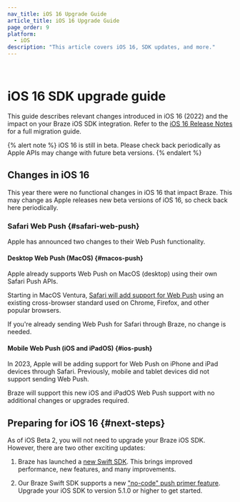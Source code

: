 ```yaml
---
nav_title: iOS 16 Upgrade Guide
article_title: iOS 16 Upgrade Guide
page_order: 9
platform: 
  - iOS
description: "This article covers iOS 16, SDK updates, and more."
---
```

<br>

# iOS 16 SDK upgrade guide

This guide describes relevant changes introduced in iOS 16 (2022) and the impact on your Braze iOS SDK integration. Refer to the [iOS 16 Release Notes][2] for a full migration guide.

{% alert note %}
iOS 16 is still in beta. Please check back periodically as Apple APIs may change with future beta versions.
{% endalert %}

## Changes in iOS 16

This year there were no functional changes in iOS 16 that impact Braze. This may change as Apple releases new beta versions of iOS 16, so check back here periodically.

### Safari Web Push {#safari-web-push}

Apple has announced two changes to their Web Push functionality.

#### Desktop Web Push (MacOS) {#macos-push}

Apple already supports Web Push on MacOS (desktop) using their own Safari Push APIs. 

Starting in MacOS Ventura, [Safari will add support for Web Push](https://webkit.org/blog/12824/news-from-wwdc-webkit-features-in-safari-16-beta/#web-push-for-macos) using an existing cross-browser standard used on Chrome, Firefox, and other popular browsers.

If you're already sending Web Push for Safari through Braze, no change is needed.

#### Mobile Web Push (iOS and iPadOS) {#ios-push}

In 2023, Apple will be adding support for Web Push on iPhone and iPad devices through Safari. Previously, mobile and tablet devices did not support sending Web Push.

Braze will support this new iOS and iPadOS Web Push support with no additional changes or upgrades required.

## Preparing for iOS 16 {#next-steps}

As of iOS Beta 2, you will not need to upgrade your Braze iOS SDK. However, there are two other exciting updates:

1. Braze has launched a [new Swift SDK][3]. This brings improved performance, new features, and many improvements.

2. Our Braze Swift SDK supports a new ["no-code" push primer feature][7]. Upgrade your iOS SDK to version 5.1.0 or higher to get started.

[1]: https://github.com/Appboy/appboy-ios-sdk/blob/master/CHANGELOG.md
[3]: https://github.com/braze-inc/braze-swift-sdk
[2]: https://developer.apple.com/documentation/ios-ipados-release-notes/ios-ipados-16-release-notes
[7]: https://www.braze.com/docs/user_guide/message_building_by_channel/push/push_primer_messages/
